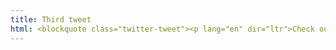 ```yaml
---
title: Third tweet
html: <blockquote class="twitter-tweet"><p lang="en" dir="ltr">Check out our Neoflow platform sneak peek. We are cultivating a digital passport for assets, validating the origin, history, transactions and product life cycle. <br><br>creating a world of digital trust<a href="https://t.co/juV5V40yBM">https://t.co/juV5V40yBM</a></p>&mdash; Mavennet (@Mavennet_) <a href="https://twitter.com/Mavennet_/status/1356614561026035713?ref_src=twsrc%5Etfw">February 2, 2021</a></blockquote> <script async src="https://platform.twitter.com/widgets.js" charset="utf-8"></script>
---
```

